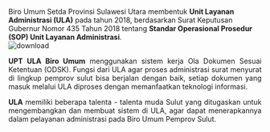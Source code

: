 Biro Umum Setda Provinsi Sulawesi Utara membentuk <b>Unit Layanan Administrasi (ULA)</b> pada tahun 2018, berdasarkan Surat Keputusan Gubernur Nomor 435 Tahun 2018 tentang <b>Standar Operasional Prosedur (SOP) Unit Layanan Administrasi</b>.
<br>
![download](https://user-images.githubusercontent.com/12389794/232686414-71caa187-3b8d-446d-a84d-36b60169b395.png)
<p align="justify">
  <b>UPT ULA Biro Umum</b> menggunakan sistem kerja Ola Dokumen Sesuai Ketentuan (ODSK). Fungsi dari ULA agar proses administrasi surat menyurat di lingkup pemprov sulut bisa berjalan dengan baik, setiap dokumen yang masuk melalui ULA diproses dengan memanfaatkan teknologi informasi.
</p>

<p align="justify">
  <b>ULA</b> memiliki beberapa talenta - talenta muda Sulut yang ditugaskan untuk mengembangkan dan membuat sistem di ULA, agar dapat menerapkannya dalam pelayanan administrasi pada Biro Umum Pemprov Sulut.
</p>


<!--

**Here are some ideas to get you started:**

🙋‍♀️ A short introduction - what is your organization all about?
🌈 Contribution guidelines - how can the community get involved?
👩‍💻 Useful resources - where can the community find your docs? Is there anything else the community should know?
🍿 Fun facts - what does your team eat for breakfast?
🧙 Remember, you can do mighty things with the power of [Markdown](https://docs.github.com/github/writing-on-github/getting-started-with-writing-and-formatting-on-github/basic-writing-and-formatting-syntax)
-->
